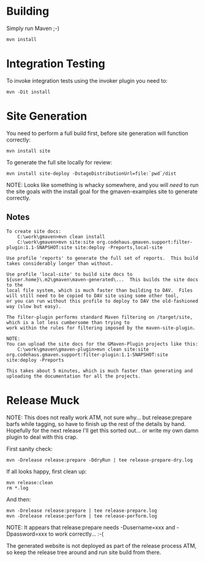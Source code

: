 # Building

Simply run Maven ;-)

    mvn install


# Integration Testing

To invoke integration tests using the invoker plugin you need to:

    mvn -Dit install


# Site Generation

You need to perform a full build first, before site generation will function correctly:

    mvn install site

To generate the full site locally for review:

    mvn install site-deploy -DstageDistributionUrl=file:`pwd`/dist

NOTE: Looks like something is whacky somewhere, and you will *need* to
      run the site goals with the install goal for the gmaven-examples
      site to generate correctly.

## Notes

    To create site docs:
        C:\work\gmaven>mvn clean install
        C:\work\gmaven>mvn site:site org.codehaus.gmaven.support:filter-plugin:1.1-SNAPSHOT:site site:deploy -Preports,local-site

    Use profile 'reports' to generate the full set of reports.  This build takes considerably longer than without.

    Use profile 'local-site' to build site docs to ${user.home}\.m2\gmaven\maven-generated\...  This builds the site docs to the
    local file system, which is much faster than building to DAV.  Files will still need to be copied to DAV site using some other tool,
    or you can run without this profile to deploy to DAV the old-fashioned way (slow but easy).

    The filter-plugin performs standard Maven filtering on /target/site, which is a lot less cumbersome than trying to
    work within the rules for filtering imposed by the maven-site-plugin.

    NOTE:
    You can upload the site docs for the GMaven-Plugin projects like this:
        C:\work\gmaven\gmaven-plugin>mvn clean site:site org.codehaus.gmaven.support:filter-plugin:1.1-SNAPSHOT:site site:deploy -Preports

    This takes about 5 minutes, which is much faster than generating and uploading the documentation for all the projects.

# Release Muck

NOTE: This does not really work ATM, not sure why... but release:prepare barfs
      while tagging, so have to finish up the rest of the details by hand.
      Hopefully for the next release I'll get this sorted out... or write my
      own damn plugin to deal with this crap.

First sanity check:

    mvn -Drelease release:prepare -DdryRun | tee release-prepare-dry.log

If all looks happy, first clean up:

    mvn release:clean
    rm *.log

And then:

    mvn -Drelease release:prepare | tee release-prepare.log
    mvn -Drelease release:perform | tee release-perform.log

NOTE: It appears that release:prepare needs -Dusername=xxx and -Dpassword=xxx to work correctly... :-(

The generated website is not deployed as part of the release process ATM, so
keep the release tree around and run site build from there.

